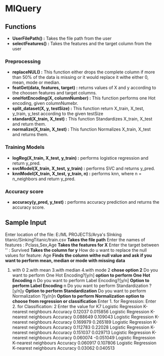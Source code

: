 # MlQuery

## Functions
* **UserFilePath() :** Takes the file path from the user
* **selectFeatures() :** Takes the features and the target column from the user

### Preprocessing
* **replaceNUL() :** This function either drops the complete column if more than 50% of the data is missing or it would replace it withe either 0, mean, mode or median.
* **featGet(data, features, target) :** returns values of X and y according to the choosen features and target columns.
* **oneHotEncoding(X, columnNumber) :** This function performs one Hot encoding, given columnNumebr.
* **split_dataset(X, y, testSize) :** This function return X_train, X_test, y_train, y_test according
                                      to the given testSize
* **standard(X_train, X_test) :** This function Standardizes X_train, X_test and return them.
* **normalize(X_train, X_test) :** This function Normalizes X_train, X_test and returns them.
### Training Models
* **logReg(X_train, X_test, y_train) :** performs logistice regression and return y_pred.
* **svcModel(X_train, X_test, y_train) :** performs SVC and returns y_pred.
* **knnModel(X_train, X_test, y_train, n) :** performs knn, where n = n_neighbors and return y_pred.
### Accuracy score
* **accuracy(y_pred, y_test) :** performs accuracy prediction and returns the accuracy score.
 ## Sample Input
Enter location of the file: E:/ML PROJECTS/Arya's SInking titanic/SinkingTitanic/train.csv **Takes the file path**
Enter the names of features : Pclass,Sex,Age **Takes the features for X**
Enter the target between '' : Survived **Takes the column for y**
How do u want to replace the null values for feature:  Age **Finds the column withe null value and ask if you want to perform mean, median or mode with missing data**
1. with 0
2.with mean
3.with median
4.with mode
2 **chose option 2**
Do you want to perform One Hot Encoding?[y/n] **option to perform One Hot Encoding**
n
Do you want to perform Label Encoding?[y/n] **Option to perform Label Encoding**
n
Do you want to perform Standardization ?[y/n]y **Option to perform Standardization**
Do you want to perform Normalization ?[y/n]n **Option to perform Normalization**
**option to choose from regression or classification**
Enter 1. for Regression: 
Enter 2. for Classification: 
2
Enter the value for K7
          Logistic Regression  K-nearest neighbours
Accuracy              0.12037              0.015856
          Logistic Regression  K-nearest neighbours
Accuracy             0.088649              0.109043
          Logistic Regression  K-nearest neighbours
Accuracy             0.169979              0.265189
          Logistic Regression  K-nearest neighbours
Accuracy             0.112783               0.22028
          Logistic Regression  K-nearest neighbours
Accuracy             0.151037              0.029713
          Logistic Regression  K-nearest neighbours
Accuracy             0.060074             -0.051049
          Logistic Regression  K-nearest neighbours
Accuracy             0.060917              0.107806
          Logistic Regression  K-nearest neighbours
Accuracy              0.03062              0.040513
